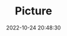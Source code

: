 ---
weight: 1
images:
- /images/edited/156.jpeg
title: Picture
date: 2022-10-24 20:48:30
tags: [luminarneo,work,ILCE-7M3,70.0,person,truck,handbag]
---